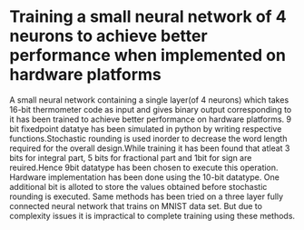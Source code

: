 # Training a small neural network of 4 neurons to achieve better performance when implemented on hardware platforms
A small neural network containing a single layer(of 4 neurons) which takes 16-bit thermometer code as input and gives binary output corresponding to it has been trained to achieve better performance on hardware platforms. 9 bit fixedpoint datatye has been simulated in python by writing respective functions.Stochastic rounding is used inorder to decrease the word length required for the overall design.While training it has been found that atleat 3 bits for integral part, 5 bits for fractional part and 1bit for sign are reuired.Hence 9bit datatype has been chosen to execute this operation. Hardware implementation has been done using the 10-bit datatype. One additional bit is alloted to store the values obtained before stochastic rounding is executed.
Same methods has been tried on a three layer fully connected neural network that trains on MNIST data set. But due to complexity issues it is impractical to complete training using these methods.   
